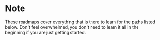 # Note

These roadmaps cover everything that is there to learn for the paths listed below. Don't feel overwhelmed, you don't need to learn it all in the beginning if you are just getting started.